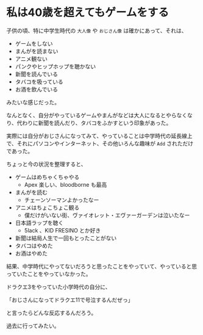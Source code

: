 # 私は40歳を超えてもゲームをする

子供の頃、特に中学生時代の `大人像` や `おじさん像` は確かにあって、それは、

- ゲームをしない
- まんがを読まない
- アニメ観ない
- パンクやヒップホップを聴かない
- 新聞を読んでいる
- タバコを吸っている
- お酒を飲んでいる

みたいな感じだった。

なんとなく、自分がやっているゲームやまんがなどは大人になるとやらなくなり、代わりに新聞を読んだり、タバコをふかすという印象があった。

実際には自分がおじさんになってみて、やっていることは中学時代の延長線上で、それにパソコンやインターネット、その他いろんな趣味が `Add` されただけであった。

ちょっと今の状況を整理すると、

- ゲームはめちゃくちゃやる
    - Apex 楽しい、bloodborne も最高
- まんがを読む
    - チェーンソーマンよかったなー
- アニメはちょこちょこ観る
    - 僕だけがいない街、ヴァイオレット・エヴァーガーデンは泣いたなー
- 日本語ラップを聴く
    - 5lack 、KID FRESINO とか好き
- 新聞は結局人生で一回もとったことがない
- タバコはやめた
- お酒はやめた

結果、中学時代にやってないだろうと思ったことをやっていて、やっていると思っていたことをやっていなかった。

ドラクエ3をやっていた小学時代の自分に、

「おじさんになってドラクエ11で号泣するんだぜっ」

と言ったらどんな反応するんだろう。

過去に行ってみたい。
